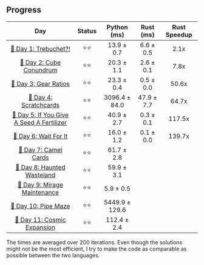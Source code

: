 ## Progress

|                   Day                   | Status |      Python (ms)       |        Rust (ms)       | Rust Speedup |
|:---------------------------------------:|:------:|:-----------------:|:-----------------:|:------------:|
| [🎄 Day 1: Trebuchet?!](https://adventofcode.com/2023/day/1) |  ⭐⭐   | 13.9 ± 0.7    | 6.6 ± 0.5     |    2.1x      |
| [🎄 Day 2: Cube Conundrum](https://adventofcode.com/2023/day/2) | ⭐⭐ | 20.3 ± 1.1  |  2.6 ± 0.1    | 7.8x |
| [🎄 Day 3: Gear Ratios](https://adventofcode.com/2023/day/3) | ⭐⭐ | 23.3 ± 0.4  |  0.5 ± 0.0    | 50.6x |
| [🎄 Day 4: Scratchcards](https://adventofcode.com/2023/day/4) | ⭐⭐ | 3096.4 ± 84.0  |  47.9 ± 7.7    | 64.7x |
| [🎄 Day 5: If You Give A Seed A Fertilizer](https://adventofcode.com/2023/day/5) | ⭐⭐ | 40.9 ± 2.7  |  0.3 ± 0.1    | 117.5x |
| [🎄 Day 6: Wait For It](https://adventofcode.com/2023/day/6) | ⭐⭐ | 16.0 ± 1.2  |  0.1 ± 0.0    | 139.7x |
| [🎄 Day 7: Camel Cards](https://adventofcode.com/2023/day/7) | ⭐⭐ | 61.7 ± 2.8  |      |  |
| [🎄 Day 8: Haunted Wasteland](https://adventofcode.com/2023/day/8) | ⭐⭐ | 59.9 ± 3.1  |      |  |
| [🎄 Day 9: Mirage Maintenance](https://adventofcode.com/2023/day/9) | ⭐⭐ | 5.9 ± 0.5  |      |  |
| [🎄 Day 10: Pipe Maze](https://adventofcode.com/2023/day/10) | ⭐⭐ | 5449.9 ± 129.6  |      |  |
| [🎄 Day 11: Cosmic Expansion](https://adventofcode.com/2023/day/11) | ⭐⭐ | 112.4 ± 2.4  |      |  |


The times are averaged over 200 iterations. Even though the solutions might not be the most efficient, I try to make the code as comparable as possible between the two languages. 